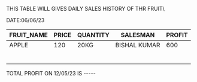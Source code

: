 THIS TABLE WILL GIVES  DAILY SALES HISTORY OF THR FRUIT\

DATE:06/06/23

|  FRUIT_NAME 	|  PRICE 	| QUANTITY| SALESMAN | PROFIT
|---	|---|--- |---|--- |
|  APPLE 	|  120 	| 20KG|BISHAL KUMAR|600|
|   	|   	|
|   	|   	|
|   	|   	|
|   	|   	|
|   	|   	|
|   	|   	|


TOTAL PROFIT ON 12/05/23 IS -----
